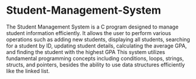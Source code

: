 # Student-Management-System
The Student Management System is a C program designed to manage student  information efficiently. It allows the user to perform various operations such as  adding new students, displaying all students, searching for a student by ID,  updating student details, calculating the average GPA, and finding the student  with the highest GPA
This system utilizes fundamental programming concepts including conditions, 
loops, strings, structs, and pointers, besides the ability to use data structures 
efficiently like the linked list.
